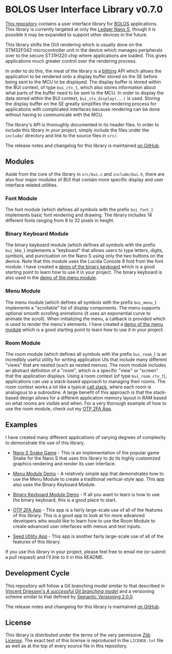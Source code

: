 # BOLOS User Interface Library v0.7.0

[This repository](https://github.com/parkerhoyes/bolos-user-interface) contains
a user interface library for
[BOLOS](http://ledger.readthedocs.io/en/latest/bolos/index.html) applications.
This library is currently targeted at only the [Ledger Nano
S](https://github.com/LedgerHQ/ledger-nano-s), though it is possible it may be
expanded to support other devices in the future.

This library shifts the GUI rendering which is usually done on the STM32F042
microcontroller unit in the device which manages peripherals over to the secure
ST31H320 chip where applications are loaded. This gives applications much
greater control over the rendering process.

In order to do this, the meat of the library is a
[blitting](https://en.wikipedia.org/wiki/Bit_blit) API which allows the
application to be rendered onto a display buffer stored on the SE before being
sent to the MCU to be displayed. The display buffer is stored within the BUI
context, of type `bui_ctx_t`, which also stores information about what parts of
the buffer need to be sent to the MCU. In order to display the data stored
within the BUI context, `bui_ctx_display(...)` is used. Storing the display
buffer on the SE greatly simplifies the rendering process for applications with
complicated interfaces because rendering can be done without having to
communicate with the MCU.

The library's API is thoroughly documented in its header files. In order to
include this library in your project, simply include the files under the
`include/` directory and link to the source files in `src/`.

The release notes and changelog for this library is maintained [on
GitHub](https://github.com/parkerhoyes/bolos-user-interface/releases).

## Modules

Aside from the core of the library in `src/bui.c` and `include/bui.h`, there are
also four major modules of BUI that contain more specific display and user
interface related utilities.

### Font Module

The font module (which defines all symbols with the prefix `bui_font_`)
implements basic font rendering and drawing. The library includes 14 different
fonts ranging from 8 to 32 pixels in height.

### Binary Keyboard Module

The binary keyboard module (which defines all symbols with the prefix
`bui_bkb_`) implements a "keyboard" that allows users to type letters, digits,
symbols, and punctuation on the Nano S using only the two buttons on the device.
Note that this module uses the Lucida Console 8 font from the font module. I
have created a [demo of the binary
keyboard](https://github.com/parkerhoyes/nanos-app-binarykbdemo) which is a good
starting point to learn how to use it in your project. The binary keyboard is
also used in the [demo of the menu
module](https://github.com/parkerhoyes/nanos-app-menudemo).

### Menu Module

The menu module (which defines all symbols with the prefix `bui_menu_`)
implements a "scrollable" list of display components. The menu supports optional
smooth scrolling animations (it uses an exponential curve to animate the
scroll). When initializing the menu, a callback is provided which is used to
render the menu's elements. I have created a [demo of the menu
module](https://github.com/parkerhoyes/nanos-app-menudemo) which is a good
starting point to learn how to use it in your project.

### Room Module

The room module (which defines all symbols with the prefix `bui_room_`) is an
incredibly useful utility for writing application UIs that include many
different "views" that are nested (such as nested menus). The room module
includes an abstract definition of a "room", which is a specific "view" or
"screen" that the application displays. Using a room context (of type
`bui_room_ctx_t`), applications can use a stack-based approach to managing their
rooms. The room context works a lot like a typical [call
stack](https://en.wikipedia.org/wiki/Call_stack), where each room is analogous
to a subroutine. A large benefit of this approach is that the stack-based design
allows for a different application memory layout in RAM based on what rooms are
visible and when. For a very thorough example of how to use the room module,
check out my [OTP 2FA App](https://github.com/parkerhoyes/bolos-app-otp2fa).

## Examples

I have created many different applications of varying degrees of complexity to
demonstrate the use of this library.

- [Nano S Snake Game](https://github.com/parkerhoyes/nanos-app-snake) - This is
  an implementation of the popular game Snake for the Nano S that uses this
  library to do its highly customized graphics rendering and render its user
  interface.

- [Menu Module Demo](https://github.com/parkerhoyes/nanos-app-menudemo) - A
  relatively simple app that demonstrates how to use the Menu Module to create a
  traditional vertical-style app. This app also uses the Binary Keyboard Module.

- [Binary Keyboard Module
  Demo](https://github.com/parkerhoyes/nanos-app-binarykbdemo) - If all you want
  to learn is how to use the binary keyboard, this is a good place to start.

- [OTP 2FA App](https://github.com/parkerhoyes/bolos-app-otp2fa) - This app is a
  fairly large-scale use of all of the features of this library. This is a good
  app to look at for more advanced developers who would like to learn how to use
  the Room Module to create advanced user interfaces with menus and text inputs.

- [Seed Utility App](https://github.com/parkerhoyes/bolos-app-seedutility) -
  This app is another fairly large-scale use of all of the features of this
  library.

If you use this library in your project, please feel free to email me (or submit
a pull request) and I'll link to it in this README.

## Development Cycle

This repository will follow a Git branching model similar to that described in
[Vincent Driessen's *A successful Git branching
model*](http://nvie.com/posts/a-successful-git-branching-model/) and a
versioning scheme similar to that defined by [Semantic Versioning
2.0.0](http://semver.org/).

The release notes and changelog for this library is maintained [on
GitHub](https://github.com/parkerhoyes/bolos-user-interface/releases).

## License

This library is distributed under the terms of the very permissive [Zlib
License](https://opensource.org/licenses/Zlib). The exact text of this license
is reproduced in the `LICENSE.txt` file as well as at the top of every source
file in this repository.
